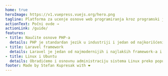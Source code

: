 ```yaml
---
home: true
heroImage: https://v1.vuepress.vuejs.org/hero.png
tagline: Platforma za ucenje osnove web programiranja kroz programski jezik PHP i Laravel framework
actionText: Počni ovde →
actionLink: /guide/
features:
- title: Naučite osnove PHP-a
  details: PHP je standardan jezik u industriji i jedan od najkorišćenijih na Web platformi
- title: Laravel framework
  details: Laravel je jedan od najmodernijih i najlakših framework-a i idealan je za male i srednje projekte
- title: Linux i Ubuntu
  details: Obradićemo i osnovnu administraciju sistema Linux preko popularne distribucije Ubuntu
footer: Made by Stefan Kupresak with ❤️
---
```

